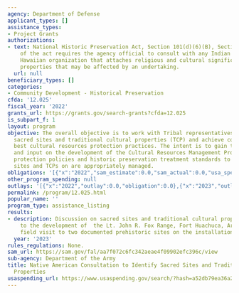 ```yaml
---
agency: Department of Defense
applicant_types: []
assistance_types:
- Project Grants
authorizations:
- text: National Historic Preservation Act, Section 101(d)(6)(B), Section 101(d)(6)(B)
    of the act requires the agency official to consult with any Indian tribe or Native
    Hawaiian organization that attaches religious and cultural significance to historic
    properties that may be affected by an undertaking.
  url: null
beneficiary_types: []
categories:
- Community Development - Historical Preservation
cfda: '12.025'
fiscal_year: '2022'
grants_url: https://grants.gov/search-grants?cfda=12.025
is_subpart_f: 1
layout: program
objective: The overall objective is to work with Tribal representatives to identify
  sacred sites and traditional cultural properties (TCP) and achieve consensus on
  best cultural resources protection practices. The intent is to gain tribal insight
  and input on the development of the Cultural Resources Management Program environmental
  protection policies and historic preservation treatment standards to ensure sacred
  sites and TCPs on are appropriately managed.
obligations: '[{"x":"2022","sam_estimate":0.0,"sam_actual":0.0,"usa_spending_actual":0.0},{"x":"2023","sam_estimate":25000.0,"sam_actual":0.0,"usa_spending_actual":24995.0},{"x":"2024","sam_estimate":0.0,"sam_actual":0.0,"usa_spending_actual":0.0}]'
other_program_spending: null
outlays: '[{"x":"2022","outlay":0.0,"obligation":0.0},{"x":"2023","outlay":0.0,"obligation":24995.0},{"x":"2024","outlay":0.0,"obligation":0.0}]'
permalink: /program/12.025.html
popular_name: ''
program_type: assistance_listing
results:
- description: Discussion on sacred sites and traditional cultural properties related
    to the development of  the Lt. John R. Fox Range, Fort Huachuca, Arizona, and
    field visit to two documented prehistoric sites on the installation.
  year: '2023'
rules_regulations: None.
sam_url: https://sam.gov/fal/aa7f072c6fc342aeae4f09902efc396c/view
sub-agency: Department of the Army
title: Native American Consultation to Identify Sacred Sites and Traditional Cultural
  Properties
usaspending_url: https://www.usaspending.gov/search/?hash=a52db79ea36a2cb37c8dc2a5183093d7
---
```

